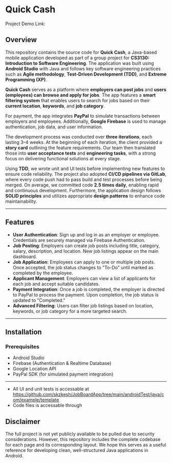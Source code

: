 # Quick Cash

Project Demo Link: 

## Overview

This repository contains the source code for **Quick Cash**, a Java-based mobile application developed as part of a group project for **CS3130: Introduction to Software Engineering**. The application was built using **Android Studio** with Java and follows key software engineering practices such as **Agile methodology**, **Test-Driven Development (TDD)**, and **Extreme Programming (XP)**.

**Quick Cash** serves as a platform where **employers can post jobs** and **users (employees) can browse and apply for jobs**. The app features a **smart filtering system** that enables users to search for jobs based on their **current location**, **keywords**, and **job category**.

For payment, the app integrates **PayPal** to simulate transactions between employers and employees. Additionally, **Google Firebase** is used to manage authentication, job data, and user information.

The development process was conducted over **three iterations**, each lasting 3–4 weeks. At the beginning of each iteration, the client provided a **story card** outlining the feature requirements. Our team then translated those into **user acceptance tests** and **engineering tasks**, with a strong focus on delivering functional solutions at every stage.

Using **TDD**, we wrote unit and UI tests before implementing new features to ensure code reliability. The project also adopted **CI/CD pipelines via GitLab**, where every code push had to pass build and test processes before being merged. On average, we committed code **2.5 times daily**, enabling rapid and continuous development. Furthermore, the application design follows **SOLID principles** and utilizes appropriate **design patterns** to enhance code maintainability.

---

## Features

- **User Authentication**: Sign up and log in as an employer or employee. Credentials are securely managed via Firebase Authentication.
- **Job Posting**: Employers can create job posts including title, category, salary, description, and location. New job listings appear on the main dashboard.
- **Job Application**: Employees can apply to one or multiple job posts. Once accepted, the job status changes to "To-Do" until marked as completed by the employee.
- **Applicant Management**: Employers can view a list of applicants for each job and accept suitable candidates.
- **Payment Integration**: Once a job is completed, the employer is directed to PayPal to process the payment. Upon completion, the job status is updated to "Completed."
- **Advanced Filtering**: Users can filter job listings based on location, keywords, or job category for a more targeted search.

---

## Installation

### Prerequisites

- Android Studio
- Firebase (Authentication & Realtime Database)
- Google Location API
- PayPal SDK (for simulated payment integration)

---

- All UI and unit tests is accessable at https://github.com/skzkesh/JobBoardApp/tree/main/androidTest/java/com/example/template
- Code files is accessable through 

## Disclaimer

The full project is not yet publicly available to be pulled due to security considerations. However, this repository includes the complete codebase for each page and its corresponding layout. We hope this serves as a useful reference for developing clean, well-structured Java applications in Android.

